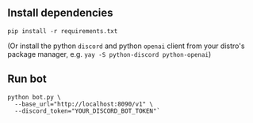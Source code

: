 ## Install dependencies

```
pip install -r requirements.txt
```

(Or install the python `discord` and python `openai` client from your distro's package manager, e.g. `yay -S python-discord python-openai`)

## Run bot

```
python bot.py \
  --base_url="http://localhost:8090/v1" \
  --discord_token="YOUR_DISCORD_BOT_TOKEN"`
```

